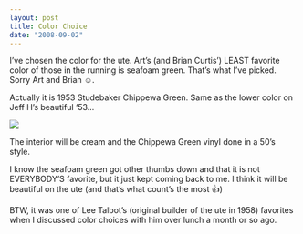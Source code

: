 ```yaml
---
layout: post
title: Color Choice
date: "2008-09-02"
---
```


I’ve chosen the color for the ute. Art’s (and Brian Curtis’) LEAST favorite color of those in the running is seafoam green. That’s what I’ve picked. Sorry Art and Brian ☺️.

Actually it is 1953 Studebaker Chippewa Green. Same as the lower color on Jeff H’s beautiful ‘53…

![](/images/Kart_Hauler_Blog/17-Sheridan-Omaha_317.jpg)

The interior will be cream and the Chippewa Green vinyl done in a 50’s style.

I know the seafoam green got other thumbs down and that it is not EVERYBODY’S favorite, but it just kept coming back to me. I think it will be beautiful on the ute (and that’s what count’s the most 👍)

BTW, it was one of Lee Talbot’s (original builder of the ute in 1958) favorites when I discussed color choices with him over lunch a month or so ago.
